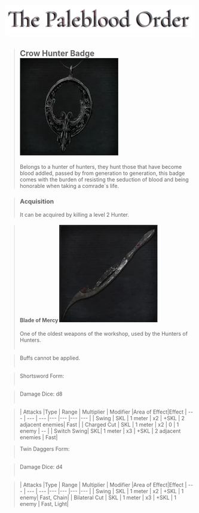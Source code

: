 <link rel="stylesheet" href="../assets/css/weaponspage.css">
<a id= "logo" href="https://fellipepombo.github.io/BloodandBeastsTTRPG/">
  <img src="../assets/images/logo.png">
</a>

>## Crow Hunter Badge ![Crow Hunter Badge](../assets/images/weapons/badges/crowhunter.png)
>Belongs to a hunter of hunters, they hunt those that have become blood addled, passed by from generation to generation, this badge comes with the burden of resisting the seduction of blood and being honorable when taking a comrade`s life.

>### Acquisition
>It can be acquired by killing a level 2 Hunter.

>#### Blade of Mercy ![Blade of Mercy](../assets/images/weapons/crowhunter/bladeofmercy.png)
>One of the oldest weapons of the workshop, used by the Hunters of Hunters.<br><br>

>Buffs cannot be applied. <br><br>

>Shortsword Form: <br><br>

>Damage Dice: d8 <br><br>

>| Attacks |Type  | Range | Multiplier | Modifier |Area of Effect|Effect
| --- | --- | --- |--- |--- |--- |--- |
| Swing | SKL | 1 meter | x2 | +SKL | 2 adjacent enemies| Fast |
| Charged Cut | SKL | 1 meter | x2 | 0 | 1 enemy | -- |
| Switch Swing| SKL| 1 meter | x3 | +SKL | 2 adjacent enemies | Fast|




>Twin Daggers Form: <br><br>

>Damage Dice: d4 <br><br>

>| Attacks |Type  | Range | Multiplier | Modifier |Area of Effect|Effect
| --- | --- | --- |--- |--- |--- |--- |
| Swing | SKL | 1 meter | x2 | +SKL | 1 enemy| Fast, Chain|
| Bilateral Cut | SKL | 1 meter | x3 | +SKL | 1 enemy | Fast, Light|

